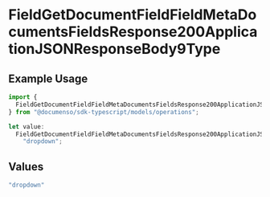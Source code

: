 # FieldGetDocumentFieldFieldMetaDocumentsFieldsResponse200ApplicationJSONResponseBody9Type

## Example Usage

```typescript
import {
  FieldGetDocumentFieldFieldMetaDocumentsFieldsResponse200ApplicationJSONResponseBody9Type,
} from "@documenso/sdk-typescript/models/operations";

let value:
  FieldGetDocumentFieldFieldMetaDocumentsFieldsResponse200ApplicationJSONResponseBody9Type =
    "dropdown";
```

## Values

```typescript
"dropdown"
```